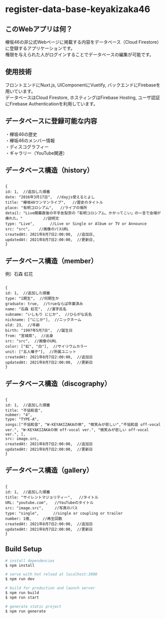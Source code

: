 # register-data-base-keyakizaka46

## このWebアプリは何？

欅坂46の非公式Webページに掲載する内容をデータベース（Cloud Firestore）に登録するアプリケーションです。<br>
権限を与えられた人がログインすることでデータベースの編集が可能です。

## 使用技術

フロントエンドにNuxt.js, UIComponentにVuetify, バックエンドにFirebaseを用いています。<br>
データベースはCloud Firestore, ホスティングはFirebase Hosting, ユーザ認証にFirebase Authenticationを利用しています。

## データベースに登録可能な内容

・欅坂46の歴史<br>
・欅坂46のメンバー情報<br>
・ディスコグラフィー<br>
・ギャラリー（YouTube関連）<br>

## データベース構造（history）

```

{
id: 1,  //追加した順番
date: "2016年3月17日",  //dayjs使えるとよし
title: "欅坂46ワンマンライブ",   //歴史のタイトル
place: "有明コロシアム",   //ライブの場所
detail: "Live開幕直後の平手友梨奈の「有明コロシアム、かかってこい」の一言で会場が痺れた。"　　　　　 //説明文
type: "Live",　　　  //Live or Single or Album or TV or Announce
src: "src",    //画像のパスURL
createdAt: 2021年8月7日2:00:00,  //追加日,
updatedAt: 2021年8月7日2:00:00,  //更新日,
}

```
## データベース構造（member）

例）石森 虹花

```

{
id: 1,  //追加した順番
type: "1期生",  //何期生か
graduate: true,  //trueならば卒業済み
name: "石森 虹花",  //漢字氏名
subname: "いしもり にじか",  //ひらがな氏名
nickname: ["にじか"],  //ニックネーム
old: 23,  //年齢
birth: "1997年5月7日",  //誕生日
from: "宮城県",  //出身
src: "src",  //画像のURL
color: ["虹", "白"],  //サイリウムカラー
unit: ["五人囃子"],  //所属ユニット
createdAt: 2021年8月7日2:00:00,  //追加日
updatedAt: 2021年8月7日2:00:00,  //更新日
}

```


## データベース構造（discography）

```

{
id: 1,  //追加した順番
title: "不協和音",
nubmer: "4",
type: "TYPE-A",
songs:["不協和音", "W-KEYAKIZAKAの唄", "微笑みが悲しい","不協和音 off-vocal ver.", "W-KEYAKIZAKAの唄 off-vocal ver.", "微笑みが悲しい off-vocal ver.", ],
src: image.src,
createdAt: 2021年8月7日2:00:00,  //追加日
updatedAt: 2021年8月7日2:00:00,  //更新日
}
```




## データベース構造（gallery）
```

{
id: 1,  //追加した順番
title: "サイレントマジョリティー",   //タイトル
URL: "youtube.com",   //YouTubeのタイトル
src: "image.src",     //写真のパス
type: "single",　　   //single or coupling or trailer 
number: 1億,     //再生回数
createdAt: 2021年8月7日2:00:00,  //追加日
updatedAt: 2021年8月7日2:00:00,  //更新日
}

```


## Build Setup

```bash
# install dependencies
$ npm install

# serve with hot reload at localhost:3000
$ npm run dev

# build for production and launch server
$ npm run build
$ npm run start

# generate static project
$ npm run generate
```

